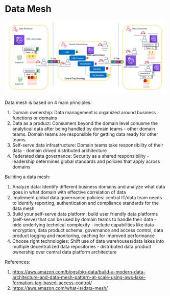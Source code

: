 # Data Mesh 

![System Design](https://github.com/Pam2020/AWS_for_DataEngineering/blob/dda8067b18a4311e54a58e4619a829ff731810b1/Images/BDB-2091-image001.png)


Data mesh is based on 4 main principles:

1. Domain ownership: Data management is organized around business functions or domains 
2. Data as a product: Consumers beyond the domain level conusme the analytical data after being handled by domain teams - other domain teams. Domain teams are responsible for getting data ready for other teams.
3. Self-serve data infrastructure: Domain teams take responsibility of their data - domain drived distributed architecture
4. Federated data governance: Security as a shared responsibility - leadership determines global standards and policies that apply across domains

Building a data mesh:

1. Analyze data: Identify different business domains and analyze what data goes in what domain with effective correlation of data
2. Implement global data governance policies: central IT/data team needs to identify reporting, authentication and compliance standards for the data mesh
3. Build your self-serve data platform: build user friendly data platforms (self-serve) that can be used by domain teams to handle their data - hide underlying technical complexity - include capabilities like data encryption, data product schema, governance and access control, data product logging and monitoring, caching for improved performance
4. Choose right technologies: Shift use of data warehouses/data lakes into multiple decentralized data repositories - distributed data product ownership over central data platform architecture 

References:
1. https://aws.amazon.com/blogs/big-data/build-a-modern-data-architecture-and-data-mesh-pattern-at-scale-using-aws-lake-formation-tag-based-access-control/
2. https://aws.amazon.com/what-is/data-mesh/
